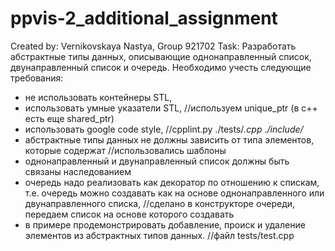 # ppvis-2_additional_assignment
Created by: Vernikovskaya Nastya, Group 921702
Task:
Разработать абстрактные типы данных, описывающие однонаправленный список, двунаправленный список и очередь. 
Необходимо учесть следующие требования:
- не использовать контейнеры STL,
- использовать умные указатели STL,
//используем unique_ptr (в с++ есть еще shared_ptr) 
- использовать google code style,
//cpplint.py ./tests/*.cpp ./include/*
- абстрактные типы данных не должны зависить от типа элементов, которые содержат
//использовались шаблоны
- однонаправленный и двунаправленный список должны быть связаны наследованием
- очередь надо реализовать как декоратор по отношению к спискам, т.е. очередь можно создавать как на основе однонаправленного или двунаправленного списка,
//сделано в конструкторе очереди, передаем список на основе которого создавать 
- в примере продемонстрировать добавление, происк и удаление элементов из абстрактных типов данных.
//файл tests/test.cpp
